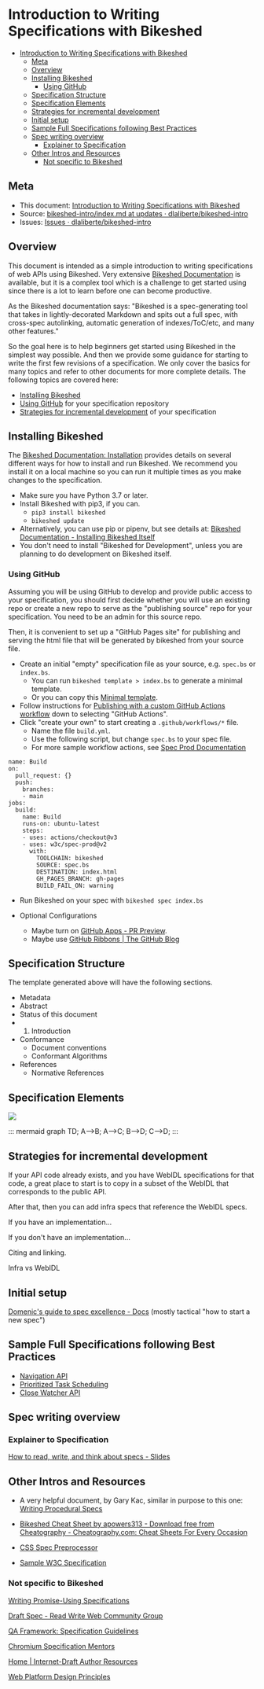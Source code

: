 # Introduction to Writing Specifications with Bikeshed

- [Introduction to Writing Specifications with Bikeshed](#introduction-to-writing-specifications-with-bikeshed)
  - [Meta](#meta)
  - [Overview](#overview)
  - [Installing Bikeshed](#installing-bikeshed)
    - [Using GitHub](#using-github)
  - [Specification Structure](#specification-structure)
  - [Specification Elements](#specification-elements)
  - [Strategies for incremental development](#strategies-for-incremental-development)
  - [Initial setup](#initial-setup)
  - [Sample Full Specifications following Best Practices](#sample-full-specifications-following-best-practices)
  - [Spec writing overview](#spec-writing-overview)
    - [Explainer to Specification](#explainer-to-specification)
  - [Other Intros and Resources](#other-intros-and-resources)
    - [Not specific to Bikeshed](#not-specific-to-bikeshed)

## Meta

- This document: [Introduction to Writing Specifications with Bikeshed](https://dlaliberte.github.io/bikeshed-intro/index.html)
- Source: [bikeshed-intro/index.md at updates · dlaliberte/bikeshed-intro](http://go/gh/dlaliberte/bikeshed-intro/blob/updates/index.md)
- Issues: [Issues · dlaliberte/bikeshed-intro](http://go/gh/dlaliberte/bikeshed-intro/issues)

## Overview

This document is intended as a simple introduction to writing specifications of web APIs using Bikeshed.  Very extensive [Bikeshed Documentation](https://tabatkins.github.io/bikeshed/) is available, but it is a complex tool which is a challenge to get started using since there is a lot to learn before one can become productive.

As the Bikeshed documentation says: "Bikeshed is a spec-generating tool that takes in lightly-decorated Markdown and spits out a full spec, with cross-spec autolinking, automatic generation of indexes/ToC/etc, and many other features."

So the goal here is to help beginners get started using Bikeshed in the simplest way possible. And then we provide some guidance for starting to write the first few revisions of a specification.  We only cover the basics for many topics and refer to other documents for more complete details.  The following topics are covered here:

- [Installing Bikeshed](#installing-bikeshed)
- [Using GitHub](#using-github) for your specification repository
- [Strategies for incremental development](#strategies-for-incremental-development) of your specification


## Installing Bikeshed

The [Bikeshed Documentation: Installation](https://tabatkins.github.io/bikeshed/#installing) provides details on  several different ways for how to install and run Bikeshed.  We recommend you install it on a local machine so you can run it multiple times as you make changes to the specification.

- Make sure you have Python 3.7 or later.
- Install Bikeshed with pip3, if you can.
  - `pip3 install bikeshed`
  - `bikeshed update`
- Alternatively, you can use pip or pipenv, but see details at: [Bikeshed Documentation - Installing Bikeshed Itself](https://tabatkins.github.io/bikeshed/#install-final)
- You don't need to install "Bikeshed for Development", unless you are planning to do development on Bikeshed itself.


### Using GitHub

Assuming you will be using GitHub to develop and provide public access to your specification, you should first decide whether you will use an existing repo or create a new repo to serve as the "publishing source" repo for your specification. You need to be an admin for this source repo.

Then, it is convenient to set up a "GitHub Pages site" for publishing and serving the html file that will be generated by bikeshed from your source file.

- Create an initial "empty" specification file as your source, e.g. `spec.bs` or `index.bs`.
  - You can run `bikeshed template > index.bs` to generate a minimal template.
  - Or you can copy this [Minimal template](http://go/gh/WICG/starter-kit/blob/main/templates/index.bs).
- Follow instructions for [Publishing with a custom GitHub Actions workflow](https://docs.github.com/en/pages/getting-started-with-github-pages/creating-a-github-pages-site) down to selecting "GitHub Actions".
- Click "create your own" to start creating a `.github/workflows/*` file.
  - Name the file `build.yml`.
  - Use the following script, but change `spec.bs` to your spec file.
  - For more sample workflow actions, see [Spec Prod Documentation](https://w3c.github.io/spec-prod/)

```#yml
name: Build
on:
  pull_request: {}
  push:
    branches:
    - main
jobs:
  build:
    name: Build
    runs-on: ubuntu-latest
    steps:
    - uses: actions/checkout@v3
    - uses: w3c/spec-prod@v2
      with:
        TOOLCHAIN: bikeshed
        SOURCE: spec.bs
        DESTINATION: index.html
        GH_PAGES_BRANCH: gh-pages
        BUILD_FAIL_ON: warning
```

- Run Bikeshed on your spec with `bikeshed spec index.bs`

- Optional Configurations
  - Maybe turn on [GitHub Apps - PR Preview](https://github.com/apps/pr-preview).
  - Maybe use [GitHub Ribbons | The GitHub Blog](https://github.blog/2008-12-19-github-ribbons/)

## Specification Structure

The template generated above will have the following sections.
- Metadata
- Abstract
- Status of this document
- 1. Introduction
- Conformance
  - Document conventions
  - Conformant Algorithms
- References
  - Normative References

## Specification Elements

<img src="https://screenshot.googleplex.com/5F2rKkSYuY78x6d.png">

::: mermaid
graph TD;
    A-->B;
    A-->C;
    B-->D;
    C-->D;
:::

## Strategies for incremental development

If your API code already exists, and you have WebIDL specifications for that code, a great place to start is to copy in a subset of the WebIDL that corresponds to the public API.

After that, then you can add infra specs that reference the WebIDL specs.


If you have an implementation...

If you don't have an implementation...


Citing and linking.

Infra vs WebIDL

## Initial setup

[Domenic's guide to spec excellence - Docs](http://doc/1cRVD1k-hDBGfLVwTG14P_ZqJLM4d5-Z4vpwYFb_4qks#heading=h.qc07m2oa0jm)
(mostly tactical "how to start a new spec")



## Sample Full Specifications following Best Practices

* [Navigation API](https://wicg.github.io/navigation-api/)
* [Prioritized Task Scheduling](https://wicg.github.io/scheduling-apis/)
* [Close Watcher API](https://wicg.github.io/close-watcher/)



## Spec writing overview

### Explainer to Specification

[How to read, write, and think about specs - Slides](http://go/how-to-specs#slide=id.p)



## Other Intros and Resources

* A very helpful document, by Gary Kac, similar in purpose to this one:
[Writing Procedural Specs](https://garykac.github.io/procspec/)

* [Bikeshed Cheat Sheet by apowers313 - Download free from Cheatography - Cheatography.com: Cheat Sheets For Every Occasion](https://cheatography.com/apowers313/cheat-sheets/bikeshed/)

* [CSS Spec Preprocessor](https://api.csswg.org/bikeshed/)

* [Sample W3C Specification](https://w3c.github.io/tr-design/src/README)

### Not specific to Bikeshed

[Writing Promise-Using Specifications](https://www.w3.org/2001/tag/doc/promises-guide)

[Draft Spec - Read Write Web Community Group](https://www.w3.org/community/rww/wiki/Draft_Spec)

[QA Framework: Specification Guidelines](http://go/w3cstd/qaframe-spec/)

[Chromium Specification Mentors](http://go/chromium-spec-mentors)

[Home | Internet-Draft Author Resources](https://authors.ietf.org/)

[Web Platform Design Principles](https://w3ctag.github.io/design-principles/)
